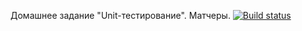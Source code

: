 Домашнее задание "Unit-тестирование". Матчеры.
[![Build status](https://ci.appveyor.com/api/projects/status/lht91civik44xbrh?svg=true)](https://ci.appveyor.com/project/Sergl82/ajs-matchers)